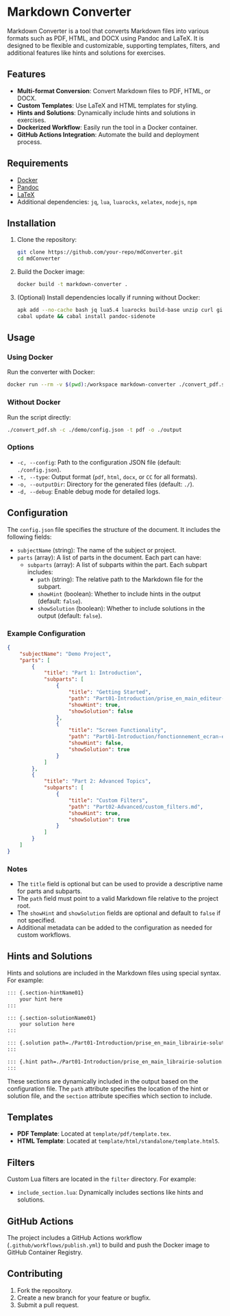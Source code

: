 # Markdown Converter

Markdown Converter is a tool that converts Markdown files into various formats such as PDF, HTML, and DOCX using Pandoc and LaTeX. It is designed to be flexible and customizable, supporting templates, filters, and additional features like hints and solutions for exercises.

## Features

- **Multi-format Conversion**: Convert Markdown files to PDF, HTML, or DOCX.
- **Custom Templates**: Use LaTeX and HTML templates for styling.
- **Hints and Solutions**: Dynamically include hints and solutions in exercises.
- **Dockerized Workflow**: Easily run the tool in a Docker container.
- **GitHub Actions Integration**: Automate the build and deployment process.

## Requirements

- [Docker](https://www.docker.com/)
- [Pandoc](https://pandoc.org/)
- [LaTeX](https://www.latex-project.org/)
- Additional dependencies: `jq`, `lua`, `luarocks`, `xelatex`, `nodejs`, `npm`

## Installation

1. Clone the repository:
   ```bash
   git clone https://github.com/your-repo/mdConverter.git
   cd mdConverter
   ```

2. Build the Docker image:
   ```bash
   docker build -t markdown-converter .
   ```

3. (Optional) Install dependencies locally if running without Docker:
   ```bash
   apk add --no-cache bash jq lua5.4 luarocks build-base unzip curl git nodejs npm tar ghc cabal
   cabal update && cabal install pandoc-sidenote
   ```

## Usage

### Using Docker

Run the converter with Docker:
```bash
docker run --rm -v $(pwd):/workspace markdown-converter ./convert_pdf.sh -c ./demo/config.json -t pdf -o ./output
```

### Without Docker

Run the script directly:
```bash
./convert_pdf.sh -c ./demo/config.json -t pdf -o ./output
```

### Options

- `-c, --config`: Path to the configuration JSON file (default: `./config.json`).
- `-t, --type`: Output format (`pdf`, `html`, `docx`, or `CC` for all formats).
- `-o, --outputDir`: Directory for the generated files (default: `./`).
- `-d, --debug`: Enable debug mode for detailed logs.

## Configuration

The `config.json` file specifies the structure of the document. It includes the following fields:

- `subjectName` (string): The name of the subject or project.
- `parts` (array): A list of parts in the document. Each part can have:
  - `subparts` (array): A list of subparts within the part. Each subpart includes:
    - `path` (string): The relative path to the Markdown file for the subpart.
    - `showHint` (boolean): Whether to include hints in the output (default: `false`).
    - `showSolution` (boolean): Whether to include solutions in the output (default: `false`).

### Example Configuration

```json
{
    "subjectName": "Demo Project",
    "parts": [
        {
            "title": "Part 1: Introduction",
            "subparts": [
                {
                    "title": "Getting Started",
                    "path": "Part01-Introduction/prise_en_main_editeur-exercice.md",
                    "showHint": true,
                    "showSolution": false
                },
                {
                    "title": "Screen Functionality",
                    "path": "Part01-Introduction/fonctionnement_ecran-exercice.md",
                    "showHint": false,
                    "showSolution": true
                }
            ]
        },
        {
            "title": "Part 2: Advanced Topics",
            "subparts": [
                {
                    "title": "Custom Filters",
                    "path": "Part02-Advanced/custom_filters.md",
                    "showHint": true,
                    "showSolution": true
                }
            ]
        }
    ]
}
```

### Notes

- The `title` field is optional but can be used to provide a descriptive name for parts and subparts.
- The `path` field must point to a valid Markdown file relative to the project root.
- The `showHint` and `showSolution` fields are optional and default to `false` if not specified.
- Additional metadata can be added to the configuration as needed for custom workflows.


## Hints and Solutions
Hints and solutions are included in the Markdown files using special syntax. For example:

```markdown
::: {.section-hintName01}
    your hint here
:::
```
```markdown
::: {.section-solutionName01}
    your solution here
:::
```
```markdown
::: {.solution path=./Part01-Introduction/prise_en_main_librairie-solution.md section=solutionName01}
:::
```
```markdown
::: {.hint path=./Part01-Introduction/prise_en_main_librairie-solution.md section=hintName01}
:::
```

These sections are dynamically included in the output based on the configuration file. The `path` attribute specifies the location of the hint or solution file, and the `section` attribute specifies which section to include.

## Templates

- **PDF Template**: Located at `template/pdf/template.tex`.
- **HTML Template**: Located at `template/html/standalone/template.html5`.

## Filters

Custom Lua filters are located in the `filter` directory. For example:
- `include_section.lua`: Dynamically includes sections like hints and solutions.

## GitHub Actions

The project includes a GitHub Actions workflow (`.github/workflows/publish.yml`) to build and push the Docker image to GitHub Container Registry.

## Contributing

1. Fork the repository.
2. Create a new branch for your feature or bugfix.
3. Submit a pull request.


